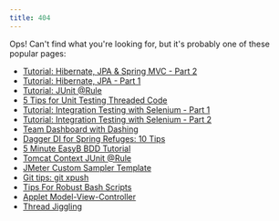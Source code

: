 ```yaml
---
title: 404
---
```

Ops! Can't find what you're looking for, but it's probably one of these popular pages:

* [Tutorial: Hibernate, JPA & Spring MVC - Part 2](/content/tutorial-hibernate-jpa-spring-mvc-part-2)
* [Tutorial: Hibernate, JPA - Part 1](/content/tutorial-hibernate-jpa-part-1)
* [Tutorial: JUnit @Rule](/content/tutorial-junit-rule)
* [5 Tips for Unit Testing Threaded Code](/content/5-tips-unit-testing-threaded-code)
* [Tutorial: Integration Testing with Selenium - Part 1](/content/tutorial-integration-testing-selenium-part-1)
* [Tutorial: Integration Testing with Selenium - Part 2](/content/tutorial-integration-testing-selenium-part-2)
* [Team Dashboard with Dashing](/content/team-dashboard-dashing)
* [Dagger DI for Spring Refuges: 10 Tips](/content/dagger-di-spring-refuges-10-tips)
* [5 Minute EasyB BDD Tutorial](/content/5-minute-easyb-bdd-tutorial)
* [Tomcat Context JUnit @Rule](/content/tomcat-context-junit-rule)
* [JMeter Custom Sampler Template](/content/jmeter-custom-sampler-template)
* [Git tips: git xpush](/content/git-tips-git-xpush)
* [Tips For Robust Bash Scripts](/content/tips-robust-bash-scripts)
* [Applet Model-View-Controller](/content/applet-model-view-controller)
* [Thread Jiggling](/content/thread-jiggling)

<script type="text/javascript">
// crafty redirect to correct page
var h=document.location.href;
var j=h.indexOf("?q=");
if (j>=0){
document.location.href=h.substring(j+3);
}
</script>
